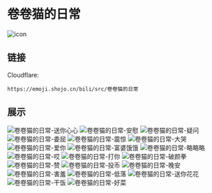 # 卷卷猫的日常
![icon](https://emoji.shojo.cn/bili/src/卷卷猫的日常/icon.png)
## 链接
Cloudflare:
```
https://emoji.shojo.cn/bili/src/卷卷猫的日常
```
## 展示
![卷卷猫的日常-送你心心](https://emoji.shojo.cn/bili/src/卷卷猫的日常/卷卷猫的日常-送你心心.png)
![卷卷猫的日常-安慰](https://emoji.shojo.cn/bili/src/卷卷猫的日常/卷卷猫的日常-安慰.png)
![卷卷猫的日常-疑问](https://emoji.shojo.cn/bili/src/卷卷猫的日常/卷卷猫的日常-疑问.png)
![卷卷猫的日常-委屈](https://emoji.shojo.cn/bili/src/卷卷猫的日常/卷卷猫的日常-委屈.png)
![卷卷猫的日常-震惊](https://emoji.shojo.cn/bili/src/卷卷猫的日常/卷卷猫的日常-震惊.png)
![卷卷猫的日常-大哭](https://emoji.shojo.cn/bili/src/卷卷猫的日常/卷卷猫的日常-大哭.png)
![卷卷猫的日常-爱你](https://emoji.shojo.cn/bili/src/卷卷猫的日常/卷卷猫的日常-爱你.png)
![卷卷猫的日常-富婆饿饿](https://emoji.shojo.cn/bili/src/卷卷猫的日常/卷卷猫的日常-富婆饿饿.png)
![卷卷猫的日常-略略略](https://emoji.shojo.cn/bili/src/卷卷猫的日常/卷卷猫的日常-略略略.png)
![卷卷猫的日常-哎](https://emoji.shojo.cn/bili/src/卷卷猫的日常/卷卷猫的日常-哎.png)
![卷卷猫的日常-打你](https://emoji.shojo.cn/bili/src/卷卷猫的日常/卷卷猫的日常-打你.png)
![卷卷猫的日常-破颜拳](https://emoji.shojo.cn/bili/src/卷卷猫的日常/卷卷猫的日常-破颜拳.png)
![卷卷猫的日常-赞](https://emoji.shojo.cn/bili/src/卷卷猫的日常/卷卷猫的日常-赞.png)
![卷卷猫的日常-投币](https://emoji.shojo.cn/bili/src/卷卷猫的日常/卷卷猫的日常-投币.png)
![卷卷猫的日常-晚安](https://emoji.shojo.cn/bili/src/卷卷猫的日常/卷卷猫的日常-晚安.png)
![卷卷猫的日常-害羞](https://emoji.shojo.cn/bili/src/卷卷猫的日常/卷卷猫的日常-害羞.png)
![卷卷猫的日常-低落](https://emoji.shojo.cn/bili/src/卷卷猫的日常/卷卷猫的日常-低落.png)
![卷卷猫的日常-送你花花](https://emoji.shojo.cn/bili/src/卷卷猫的日常/卷卷猫的日常-送你花花.png)
![卷卷猫的日常-干饭](https://emoji.shojo.cn/bili/src/卷卷猫的日常/卷卷猫的日常-干饭.png)
![卷卷猫的日常-好菜](https://emoji.shojo.cn/bili/src/卷卷猫的日常/卷卷猫的日常-好菜.png)
